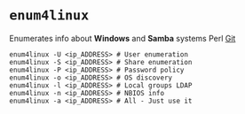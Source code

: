 # `enum4linux`

Enumerates info about **Windows** and **Samba** systems
Perl
[Git](https://github.com/CiscoCXSecurity/enum4linux)

```shell
enum4linux -U <ip_ADDRESS> # User enumeration
enum4linux -S <ip_ADDRESS> # Share enumeration
enum4linux -P <ip_ADDRESS> # Password policy
enum4linux -o <ip_ADDRESS> # OS discovery
enum4linux -l <ip_ADDRESS> # Local groups LDAP
enum4linux -n <ip_ADDRESS> # NBIOS info
enum4linux -a <ip_ADDRESS> # All - Just use it

```